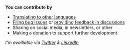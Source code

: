 **You can contribute by**

* [Translating to other languages](translations#readme)
* [Filing bug issues](https://github.com/robert-hoffmann/PowerToys4OpenAI/issues) or [providing feedback in discussions](https://github.com/robert-hoffmann/PowerToys4OpenAI//discussions)
* Sharing on social media, in newsletters, or other
* Making a donation to support further development 


*I'm availiable via [Twitter](https://twitter.com/itechnologynet) & [LinkedIn](https://www.linkedin.com/in/hoffmannrobert)*
